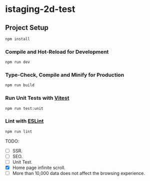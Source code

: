 # istaging-2d-test

## Project Setup

```sh
npm install
```

### Compile and Hot-Reload for Development

```sh
npm run dev
```

### Type-Check, Compile and Minify for Production

```sh
npm run build
```

### Run Unit Tests with [Vitest](https://vitest.dev/)

```sh
npm run test:unit
```

### Lint with [ESLint](https://eslint.org/)

```sh
npm run lint
```

TODO:
- [ ] SSR.
- [ ] SEO.
- [ ] Unit Test.
- [x] Home page infinite scroll.
- [ ] More than 10,000 data does not affect the browsing experience.
